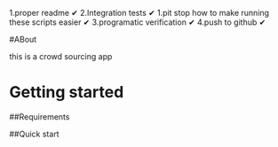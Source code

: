1.proper readme ✔
2.Integration tests ✔
  1.pit stop how to make running these scripts easier ✔
3.programatic verification ✔
4.push to github ✔

#ABout

this is a crowd sourcing app

# Getting started

##Requirements

##Quick start